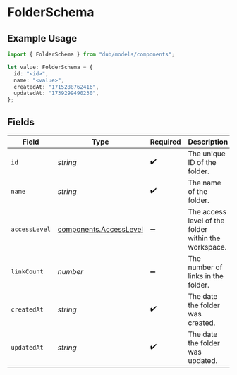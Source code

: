 # FolderSchema

## Example Usage

```typescript
import { FolderSchema } from "dub/models/components";

let value: FolderSchema = {
  id: "<id>",
  name: "<value>",
  createdAt: "1715288762416",
  updatedAt: "1739299490230",
};
```

## Fields

| Field                                                            | Type                                                             | Required                                                         | Description                                                      |
| ---------------------------------------------------------------- | ---------------------------------------------------------------- | ---------------------------------------------------------------- | ---------------------------------------------------------------- |
| `id`                                                             | *string*                                                         | :heavy_check_mark:                                               | The unique ID of the folder.                                     |
| `name`                                                           | *string*                                                         | :heavy_check_mark:                                               | The name of the folder.                                          |
| `accessLevel`                                                    | [components.AccessLevel](../../models/components/accesslevel.md) | :heavy_minus_sign:                                               | The access level of the folder within the workspace.             |
| `linkCount`                                                      | *number*                                                         | :heavy_minus_sign:                                               | The number of links in the folder.                               |
| `createdAt`                                                      | *string*                                                         | :heavy_check_mark:                                               | The date the folder was created.                                 |
| `updatedAt`                                                      | *string*                                                         | :heavy_check_mark:                                               | The date the folder was updated.                                 |